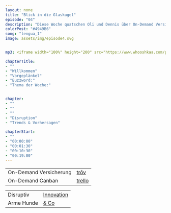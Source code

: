 ```yaml
---
layout: none
title: "Blick in die Glaskugel"
episode: "04"
description: "Diese Woche quatschen Oli und Dennis über On-Demand Versicherungen, die große Disruption und die unglaublichen Design- & Technologietrends für 2017"
colorPost: "#4949B6"
song: "lengua_1"
image: assets/img/episode4.svg


mp3: <iframe width="100%" height="200" src="https://www.whooshkaa.com/player/episode/id/92933?visual=true" frameborder="0"></iframe>

chapterTitle:
- ""
- "Willkommen"
- "Vorgeplänkel"
- "Buzzword:"
- "Thema der Woche:"


chapter:
- ""
- ""
- ""
- "Disruption"
- "Trends & Vorhersagen"

chapterStart:
- ""
- "00:00:00"
- "00:01:30"
- "00:10:30"
- "00:19:00"
---
```


<!-- nach 8 einträgen ein neues table erstellen, danke :) !-->

| | |
|:-|:-|
| On-Demand Versicherung | [trōv](http://trov.com/) |
| On-Demand Canban | [trello](https://trello.com) |

| | |
|:-|:-|
| Disruptiv | [Innovation](https://techcrunch.com/event-type/disrupt/) |
| Arme Hunde | [& Co](https://de.wikipedia.org/wiki/BCG-Matrix)  |
